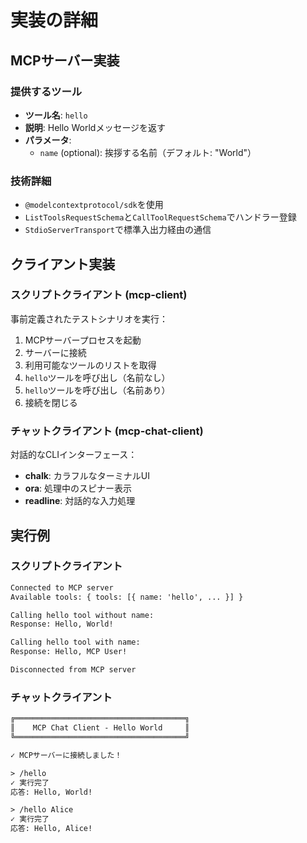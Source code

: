 # 実装の詳細

## MCPサーバー実装

### 提供するツール

- **ツール名**: `hello`
- **説明**: Hello Worldメッセージを返す
- **パラメータ**:
  - `name` (optional): 挨拶する名前（デフォルト: "World"）

### 技術詳細

- `@modelcontextprotocol/sdk`を使用
- `ListToolsRequestSchema`と`CallToolRequestSchema`でハンドラー登録
- `StdioServerTransport`で標準入出力経由の通信

## クライアント実装

### スクリプトクライアント (mcp-client)

事前定義されたテストシナリオを実行：

1. MCPサーバープロセスを起動
2. サーバーに接続
3. 利用可能なツールのリストを取得
4. `hello`ツールを呼び出し（名前なし）
5. `hello`ツールを呼び出し（名前あり）
6. 接続を閉じる

### チャットクライアント (mcp-chat-client)

対話的なCLIインターフェース：

- **chalk**: カラフルなターミナルUI
- **ora**: 処理中のスピナー表示
- **readline**: 対話的な入力処理

## 実行例

### スクリプトクライアント

```txt
Connected to MCP server
Available tools: { tools: [{ name: 'hello', ... }] }

Calling hello tool without name:
Response: Hello, World!

Calling hello tool with name:
Response: Hello, MCP User!

Disconnected from MCP server
```

### チャットクライアント

```txt
╔══════════════════════════════════════╗
║    MCP Chat Client - Hello World     ║
╚══════════════════════════════════════╝

✓ MCPサーバーに接続しました！

> /hello
✓ 実行完了
応答: Hello, World!

> /hello Alice
✓ 実行完了
応答: Hello, Alice!
```
